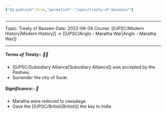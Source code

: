 ```yaml
---
{"dg-publish":true,"permalink":"/upsc/treaty-of-bassein/"}
---
```


----
Topic: Treaty of Bassein
Date: 2022-06-06
Course: [[UPSC/Modern History\|Modern History]] -> [[UPSC/Anglo - Maratha War\|Anglo - Maratha War]] 

----
##### Terms of Treaty:: 🤔💭
- [[UPSC/Subsidiary Alliance\|Subsidiary Alliance]] was accepted by the Peshwa. 
- Surrender the city of Surat. 
##### Significance:: 👀
- Maratha were reduced to vassalage. 
- Gave the [[UPSC/British\|British]] the key to India


